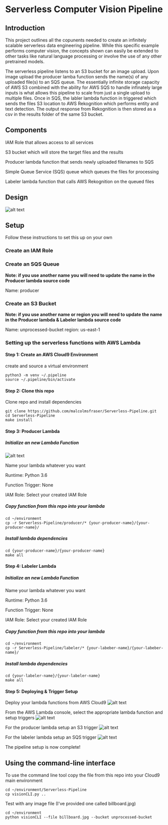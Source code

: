 # Serverless Computer Vision Pipeline

## Introduction

This project outlines all the copunents needed to create an infinitely scalable serverless data engineering pipeline. While this specific example performs computer vision, the concepts shown can easily be extended to other tasks like natural language processing or involve the use of any other pretrained models.

The serverless pipeline listens to an S3 bucket for an image upload. Upon image upload the producer lamba function sends the name(s) of any uploaded file(s) to an SQS queue. The essentially infinite storage capacity of AWS S3 combined with the ability for AWS SQS to handle infinately large inputs is what allows this pipeline to scale from just a single upload to multiple files. Once in SQS, the labler lambda function in triggered which sends the files S3 location to AWS Rekognition which performs entity and text detection. The output response from Rekognition is then stored as a csv in the results folder of the same S3 bucket.

## Components

IAM Role that allows access to all services

S3 bucket which will store the target files and the results 

Producer lambda function that sends newly uploaded filenames to SQS

Simple Queue Service (SQS) queue which queues the files for processing

Labeler lambda function that calls AWS Rekognition on the queued files


## Design
![alt text](https://github.com/malcolmsfraser/Serverless-Pipeline/blob/main/pipeline%20diagram.png)

## Setup
Follow these instructions to set this up on your own

### Create an IAM Role

### Create an SQS Queue
**Note: if you use another name you will need to update the name in the Producer lambda source code**

Name: producer

### Create an S3 Bucket
**Note: if you use another name or region you will need to update the name in the Producer lambda & Labeler lambda source code**

Name: unprocessed-bucket
region: us-east-1

### Setting up the serverless functions with AWS Lambda

#### Step 1: Create an AWS Cloud9 Environment
create and source a virtual environment
```{bash}
python3 -m venv ~/.pipeline
source ~/.pipeline/bin/activate
```
#### Step 2: Clone this repo
Clone repo and install dependencies
```{bash}
git clone https://github.com/malcolmsfraser/Serverless-Pipeline.git
cd Serverless-Pipeline
make install
```

#### Step 3: Producer Lambda
##### Initialize an new Lambda Function
![alt text](https://github.com/malcolmsfraser/Serverless-Pipeline/blob/main/Images/Lambda1.png)

Name your lambda whatever you want

Runtime: Python 3.6

Function Trigger: None

IAM Role: Select your created IAM Role

##### Copy function from this repo into your lambda
```{bash}
cd ~/environment
cp -r Serverless-Pipeline/producer/* {your-producer-name}/{your-producer-name}/
```
##### Install lambda dependencies
```{bash}
cd {your-producer-name}/{your-producer-name}
make all
```

#### Step 4: Labeler Lambda
##### Initialize an new Lambda Function
Name your lambda whatever you want

Runtime: Python 3.6

Function Trigger: None

IAM Role: Select your created IAM Role

##### Copy function from this repo into your lambda
```{bash}
cd ~/environment
cp -r Serverless-Pipeline/labeler/* {your-labeber-name}/{your-labeber-name}/
```
##### Install lambda dependencies
```{bash}
cd {your-labeler-name}/{your-labeler-name}
make all
```
#### Step 5: Deploying & Trigger Setup
Deploy your lambda functions from AWS Cloud9
![alt text](https://github.com/malcolmsfraser/Serverless-Pipeline/blob/main/Images/LambdaDeploy.png)

From the AWS Lambda console, select the appropriate lambda function and setup triggers
![alt text](https://github.com/malcolmsfraser/Serverless-Pipeline/blob/main/Images/Lambda2.png)

For the producer lambda setup an S3 trigger
![alt text](https://github.com/malcolmsfraser/Serverless-Pipeline/blob/main/Images/lambdaProdTrigger.png)

For the labeler lambda setup an SQS trigger
![alt text](https://github.com/malcolmsfraser/Serverless-Pipeline/blob/main/Images/lambdaLabTrigger.png)

The pipeline setup is now complete!

## Using the command-line interface
To use the command line tool copy the file from this repo into your Cloud9 main environment
```{bash}
cd ~/environment/Serverless-Pipeline
cp visionCLI.py ..
```

Test with any image file (I've provided one called billboard.jpg)
```{bash}
cd ~/environment
python visionCLI --file billboard.jpg --bucket unprocessed-bucket
```

